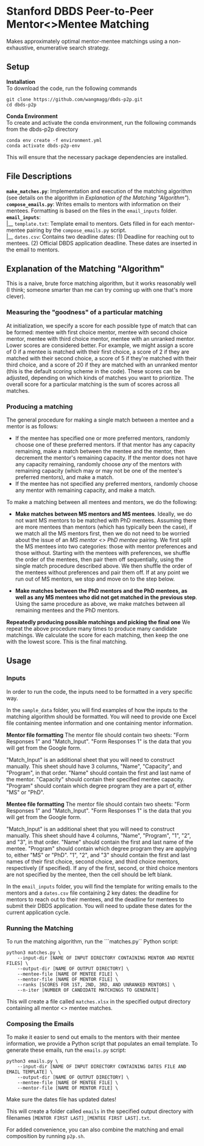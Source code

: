 # Stanford DBDS Peer-to-Peer Mentor<>Mentee Matching
Makes approximately optimal mentor-mentee matchings using a non-exhaustive, enumerative search strategy. 

## Setup
__Installation__ <br />
To download the code, run the following commands <br />
```
git clone https://github.com/wangmagg/dbds-p2p.git
cd dbds-p2p
```
__Conda Environment__ <br />
To create and activate the conda environment, run the following commands from the dbds-p2p directory <br />
```
conda env create -f environment.yml
conda activate dbds-p2p-env
```
This will ensure that the necessary package dependencies are installed.

## File Descriptions
__```make_matches.py```__: Implementation and execution of the matching algorithm (see details on the algorithm in _Explanation of the Matching "Algorithm"_). <br />
__```compose_emails.py```__: Writes emails to mentors with information on their mentees. Formatting is based on the files in the ```email_inputs``` folder. <br />
__```email_inputs```__: <br />
|__ ```template.txt```: Template email to mentors. Gets filled in for each mentor-mentee pairing by the ```compose_emails.py``` script. <br />
|__ ```dates.csv```: Contains two deadline dates: (1) Deadline for reaching out to mentees. (2) Official DBDS application deadline. These dates are inserted in the email to mentors.

## Explanation of the Matching "Algorithm"
This is a naive, brute force matching algorithm, but it works reasonably well (I think; someone smarter than me can try coming up with one that's more clever). 

### Measuring the "goodness" of a particular matching
At initialization, we specify a score for each possible type of match that can be formed: mentee with first choice mentor, mentee with second choice mentor, mentee with third choice mentor, mentee with an unranked mentor. Lower scores are considered better. For example, we might assign a score of 0 if a mentee is matched with their first choice, a score of 2 if they are matched with their second choice, a score of 5 if they're matched with their third choice, and a score of 20 if they are matched with an unranked mentor (this is the default scoring scheme in the code). These scores can be adjusted, depending on which kinds of matches you want to prioritize. The overall score for a particular matching is the sum of scores across all matches. 

### Producing a matching
The general procedure for making a single match between a mentee and a mentor is as follows: 
* If the mentee has specified one or more preferred mentors, randomly choose one of these preferred mentors. If that mentor has any capacity remaining, make a match between the mentee and the mentor, then decrement the mentor's remaining capacity. If the mentor does not have any capacity remaining, randomly choose _any_ of the mentors with remaining capacity (which may or may not be one of the mentee's preferred mentors), and make a match.
* If the mentee has not specified any preferred mentors, randomly choose any mentor with remaining capacity, and make a match.

To make a matching between all mentees and mentors, we do the following:
* __Make matches between MS mentors and MS mentees__. Ideally, we do not want MS mentors to be matched with PhD mentees. Assuming there are more mentees than mentors (which has typically been the case), if we match all the MS mentors first, then we do not need to be worried about the issue of an _MS mentor <> PhD mentee_ pairing. We first split the MS mentees into two categories: those with mentor preferences and those without. Starting with the mentees with preferences, we shuffle the order of the mentees, then pair them off sequentially, using the single match procedure described above. We then shuffle the order of the mentees without preferences and pair them off. If at any point we run out of MS mentors, we stop and move on to the step below.

* __Make matches between the PhD mentors and the PhD mentees, as well as any MS mentees who did not get matched in the previous step__. Using the same procedure as above, we make matches between all remaining mentees and the PhD mentors. 

__Repeatedly producing possible matchings and picking the final one__
We repeat the above procedure many times to produce many candidate matchings. We calculate the score for each matching, then keep the one with the lowest score. This is the final matching.


## Usage
### Inputs
In order to run the code, the inputs need to be formatted in a very specific way. 

In the ```sample_data``` folder, you will find examples of how the inputs to the matching algorithm should be formatted. You will need to provide one Excel file containing mentee information and one containing mentor information. 

__Mentor file formatting__
The mentor file should contain two sheets: "Form Responses 1" and "Match_Input". "Form Responses 1" is the data that you will get from the Google form.

"Match_Input" is an additional sheet that you will need to construct manually. This sheet should have 3 columns, "Name", "Capacity", and "Program", in that order. "Name" should contain the first and last name of the mentor. "Capacity" should contain their specified mentee capacity. "Program" should contain which degree program they are a part of, either "MS" or "PhD". 

__Mentee file formatting__
The mentor file should contain two sheets: "Form Responses 1" and "Match_Input". "Form Responses 1" is the data that you will get from the Google form.

"Match_Input" is an additional sheet that you will need to construct manually. This sheet should have 4 columns, "Name", "Program", "1", "2", and "3", in that order. "Name" should contain the first and last name of the mentee. "Program" should contain which degree program they are applying to, either "MS" or "PhD". "1", "2", and "3" should contain the first and last names of their first choice, second choice, and third choice mentors, respectively (if specified). If any of the first, second, or third choice mentors are not specified by the mentee, then the cell should be left blank.

In the ```email_inputs``` folder, you will find the template for writing emails to the mentors and a ```dates.csv``` file containing 2 key dates: the deadline for mentors to reach out to their mentees, and the deadline for mentees to submit their DBDS application. You will need to update these dates for the current application cycle.

### Running the Matching
To run the matching algorithm, run the ```matches.py`` Python script:
```
python3 matches.py \
    --input-dir [NAME OF INPUT DIRECTORY CONTAINING MENTOR AND MENTEE FILES] \
    --output-dir [NAME OF OUTPUT DIRECTORY] \
    --mentee-file [NAME OF MENTEE FILE] \
    --mentor-file [NAME OF MENTOR FILE] \
    --ranks [SCORES FOR 1ST, 2ND, 3RD, AND UNRANKED MENTORS] \
    --n-iter [NUMBER OF CANDIDATE MATCHINGS TO GENERATE]
```
This will create a file called ```matches.xlsx``` in the specified output directory containing all mentor <> mentee matches.

### Composing the Emails
To make it easier to send out emails to the mentors with their mentee information, we provide a Python script that populates an email template. To generate these emails, run the ```emails.py``` script:

```
python3 emails.py \
    --input-dir [NAME OF INPUT DIRECTORY CONTAINING DATES FILE AND EMAIL TEMPLATE] \
    --output-dir [NAME OF OUTPUT DIRECTORY] \
    --mentee-file [NAME OF MENTEE FILE] \
    --mentor-file [NAME OF MENTOR FILE] \
```
Make sure the dates file has updated dates!

This will create a folder called ```emails``` in the specified output directory with filenames ```[MENTOR FIRST LAST]_[MENTEE FIRST LAST].txt```. 

For added convenience, you can also combine the matching and email composition by running ```p2p.sh```.



